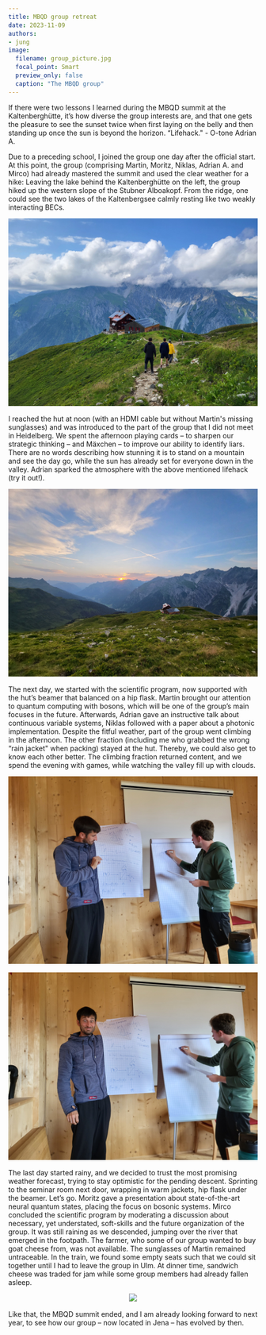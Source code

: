 ```yaml
---
title: MBQD group retreat
date: 2023-11-09
authors:
- jung
image:
  filename: group_picture.jpg
  focal_point: Smart
  preview_only: false
  caption: "The MBQD group"
---
```

If there were two lessons I learned during the MBQD summit at the Kaltenberghütte, it’s how diverse the group interests are, and that one gets the pleasure to see the sunset twice when first laying on the belly and then standing up once the sun is beyond the horizon. “Lifehack." - O-tone Adrian A.

Due to a preceding school, I joined the group one day after the official start. At this point, the group (comprising Martin, Moritz, Niklas, Adrian A. and Mirco) had already mastered the summit and used the clear weather for a hike: Leaving the lake behind the Kaltenberghütte on the left, the group hiked up the western slope of the Stubner Alboakopf. From the ridge, one could see the two lakes of the Kaltenbergsee calmly resting like two weakly interacting BECs.
<p align="center">
<img src="return_first_day.jpg">
</p>
I reached the hut at noon (with an HDMI cable but without Martin's missing sunglasses) and was introduced to the part of the group that I did not meet in Heidelberg. We spent the afternoon playing cards – to sharpen our strategic thinking – and Mäxchen – to improve our ability to identify liars.  There are no words describing how stunning it is to stand on a mountain and see the day go, while the sun has already set for everyone down in the valley. Adrian sparked the atmosphere with the above mentioned lifehack (try it out!).
<p align="center">
<img src="sunset.jpg">
</p>

The next day, we started with the scientific program, now supported with the hut’s beamer that balanced on a hip flask. Martin brought our attention to quantum computing with bosons, which will be one of the group’s main focuses in the future. Afterwards, Adrian gave an instructive talk about continuous variable systems, Niklas followed with a paper about a photonic implementation. Despite the fitful weather, part of the group went climbing in the afternoon. The other fraction (including me who grabbed the wrong “rain jacket" when packing) stayed at the hut. Thereby, we could also get to know each other better. The climbing fraction returned content, and we spend the evening with games, while watching the valley fill up with clouds.
<p align="center">
<img src="concentrated_work.jpg">
</p>
<p align="center">
<img src="Martin_not_so_concentrated.jpg">
</p>
The last day started rainy, and we decided to trust the most promising weather forecast, trying to stay optimistic for the pending descent. Sprinting to the seminar room next door, wrapping in warm jackets, hip flask under the beamer. Let’s go. Moritz gave a presentation about state-of-the-art neural quantum states, placing the focus on bosonic systems. Mirco concluded the scientific program by moderating a discussion about necessary, yet understated, soft-skills and the future organization of the group. It was still raining as we descended, jumping over the river that emerged in the footpath. The farmer, who some of our group wanted to buy goat cheese from, was not available.
The sunglasses of Martin remained untraceable.
In the train, we found some empty seats such that we could sit together until I had to leave the group in Ulm. At dinner time, sandwich cheese was traded for jam while some group members had already fallen asleep.

<p align="center">
<img src="descent.jpg">
</p>
Like that, the MBQD summit ended, and I am already looking forward to next year, to see how our group – now located in Jena – has evolved by then.